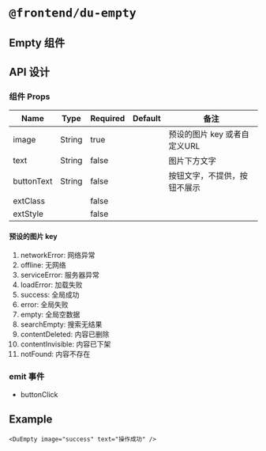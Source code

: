 # `@frontend/du-empty`

## Empty 组件

## API 设计

### 组件 Props

| Name | Type | Required | Default | 备注 |
| ---- | ---- | -------- | ------- | ---- |
| image | String | true | | 预设的图片 key 或者自定义URL |
| text | String | false | | 图片下方文字 |
| buttonText | String | false | | 按钮文字，不提供，按钮不展示 |
| extClass |  | false | |  |
| extStyle |  | false | |  |

#### 预设的图片 key

1. networkError: 网络异常
2. offline: 无网络
3. serviceError: 服务器异常
4. loadError: 加载失败
5. success: 全局成功
6. error: 全局失败
7. empty: 全局空数据
8. searchEmpty: 搜索无结果
9. contentDeleted: 内容已删除
10. contentInvisible: 内容已下架
11. notFound: 内容不存在

### emit 事件

- buttonClick

## Example

```vue
<DuEmpty image="success" text="操作成功" />
```
